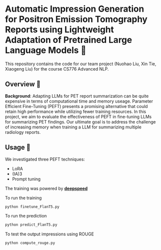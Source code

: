 # Automatic Impression Generation for Positron Emission Tomography Reports using Lightweight Adaptation of Pretrained Large Language Models :bookmark_tabs:

This repository contains the code for our team project (Nuohao Liu, Xin Tie, Xiaogeng Liu) for the course CS776 Advanced NLP. 

## Overview :mag_right:
**Background**: 
Adapting LLMs for PET report summarization can be quite expensive in terms of computational time and memory useage. Parameter Efficient Fine-Tuning (PEFT) presents a promising alternative that could retain high performance while utilizing fewer training resources. In this project, we aim to evaluate the effectiveness of PEFT in fine-tuning LLMs for summarizing PET findings. Our ultimate goal is to address the challenge of increasing memory when training a LLM for summarizing multiple radiology reports. 

## Usage 🚀
We investigated three PEFT techniques: 
- LoRA
- (IA)3
- Prompt tuning 

The training was powered by [**deepspeed**]([https://github.com/microsoft/DeepSpeed])

To run the training
```bash
python finetune_FlanT5.py
```

To run the prediction 
```bash
python predict_FlanT5.py
```

To test the output impressions using ROUGE
```bash
python compute_rouge.py
```

